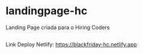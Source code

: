 # landingpage-hc
Landing Page criada para o Hiring Coders


##  
Link Deploy Netlify:
https://blackfriday-hc.netlify.app
